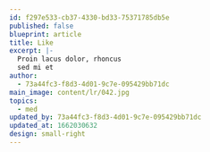 ```yaml
---
id: f297e533-cb37-4330-bd33-75371785db5e
published: false
blueprint: article
title: Like
excerpt: |-
  Proin lacus dolor, rhoncus
  sed mi et
author:
  - 73a44fc3-f8d3-4d01-9c7e-095429bb71dc
main_image: content/lr/042.jpg
topics:
  - med
updated_by: 73a44fc3-f8d3-4d01-9c7e-095429bb71dc
updated_at: 1662030632
design: small-right
---
```

